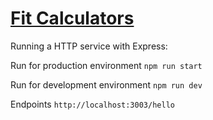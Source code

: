 # [Fit Calculators](/)

Running a HTTP service with Express:

Run for production environment
```npm run start```

Run for development environment
```npm run dev```

Endpoints
```http://localhost:3003/hello```
